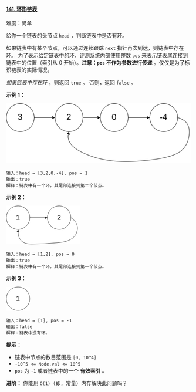 #### [141\. 环形链表](https://leetcode.cn/problems/linked-list-cycle/description/)

难度：简单

给你一个链表的头节点 `head` ，判断链表中是否有环。

如果链表中有某个节点，可以通过连续跟踪 `next` 指针再次到达，则链表中存在环。 为了表示给定链表中的环，评测系统内部使用整数 `pos` 来表示链表尾连接到链表中的位置（索引从 0 开始）。**注意：`pos` 不作为参数进行传递** 。仅仅是为了标识链表的实际情况。

_如果链表中存在环_ ，则返回 `true` 。 否则，返回 `false` 。

**示例 1：**

![](./assets/img/Question0141_01.png)

```
输入：head = [3,2,0,-4], pos = 1
输出：true
解释：链表中有一个环，其尾部连接到第二个节点。
```

**示例 2：**

![](./assets/img/Question0141_02.png)

```
输入：head = [1,2], pos = 0
输出：true
解释：链表中有一个环，其尾部连接到第一个节点。
```

**示例 3：**

![](./assets/img/Question0141_03.png)

```
输入：head = [1], pos = -1
输出：false
解释：链表中没有环。
```

**提示：**

-   链表中节点的数目范围是 `[0, 10^4]`
-   `-10^5 <= Node.val <= 10^5`
-   `pos` 为 `-1` 或者链表中的一个 **有效索引** 。

**进阶：** 你能用 `O(1)`（即，常量）内存解决此问题吗？
